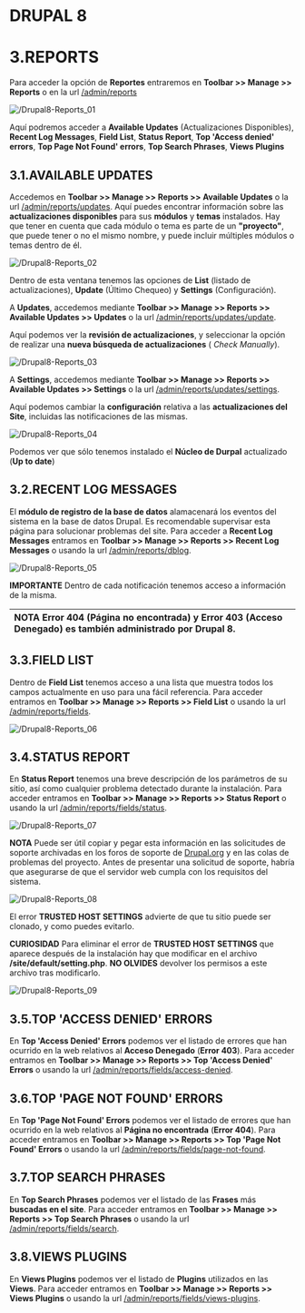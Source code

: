 DRUPAL 8
========

3.REPORTS
=========

Para acceder la opción de **Reportes** entraremos en **Toolbar >> Manage >> Reports** o en la url [/admin/reports](/admin/reports)

![/Drupal8-Reports_01](../capture/Drupal8-Reports_01.jpg)

Aquí podremos acceder a **Available Updates** (Actualizaciones Disponibles), **Recent Log Messages**, **Field List**, **Status Report**, **Top 'Access denied' errors**, **Top Page Not Found' errors**, **Top Search Phrases**, **Views Plugins**

3.1.AVAILABLE UPDATES
---------------------

Accedemos en **Toolbar >> Manage >> Reports >> Available Updates** o la url [/admin/reports/updates](/admin/reports/updates).
Aquí puedes encontrar información sobre las **actualizaciones disponibles** para sus **módulos** y **temas** instalados. Hay que tener en cuenta que cada módulo o tema es parte de un **"proyecto"**, que puede tener o no el mismo nombre, y puede incluir múltiples módulos o temas dentro de él.

![/Drupal8-Reports_02](../capture/Drupal8-Reports_02.jpg)

Dentro de esta ventana tenemos las opciones de **List** (listado de actualizaciones), **Update** (Último Chequeo) y **Settings** (Configuración).

A **Updates**, accedemos mediante **Toolbar >> Manage >> Reports >> Available Updates >> Updates** o la url [/admin/reports/updates/update](/admin/reports/updates/update).

Aquí podemos ver la **revisión de actualizaciones**, y seleccionar la opción de realizar una **nueva búsqueda de actualizaciones** ( *Check Manually*).

![/Drupal8-Reports_03](../capture/Drupal8-Reports_03.jpg)

A **Settings**, accedemos mediante **Toolbar >> Manage >> Reports >> Available Updates >> Settings** o la url [/admin/reports/updates/settings](/admin/reports/updates/settings).

Aquí podemos cambiar la **configuración** relativa a las **actualizaciones del Site**, incluidas las notificaciones de las mismas.

![/Drupal8-Reports_04](../capture/Drupal8-Reports_04.jpg)

Podemos ver que sólo tenemos instalado el **Núcleo de Durpal** actualizado (**Up to date**)

3.2.RECENT LOG MESSAGES
-----------------------

El **módulo de registro de la base de datos** alamacenará los eventos del sistema en la base de datos Drupal. Es recomendable supervisar esta página para solucionar problemas del site. Para acceder a **Recent Log Messages** entramos en **Toolbar >> Manage >> Reports >> Recent Log Messages** o usando la url [/admin/reports/dblog](/admin/reports/dblog).

![/Drupal8-Reports_05](../capture/Drupal8-Reports_05.jpg)

**IMPORTANTE** Dentro de cada notificación tenemos acceso a información de la misma.

| **NOTA** **Error 404** (Página no encontrada) y **Error 403** (Acceso Denegado) es también administrado por **Drupal 8**. |
|:----------------------------------------------------------------|

3.3.FIELD LIST
--------------

Dentro de **Field List** tenemos acceso a una lista que muestra todos los campos actualmente en uso para una fácil referencia. Para acceder entramos en **Toolbar >> Manage >> Reports >> Field List** o usando la url [/admin/reports/fields](/admin/reports/fields).

![/Drupal8-Reports_06](../capture/Drupal8-Reports_06.jpg)

3.4.STATUS REPORT
-----------------

En **Status Report** tenemos una breve descripción de los parámetros de su sitio, así como cualquier problema detectado durante la instalación. Para acceder entramos en **Toolbar >> Manage >> Reports >> Status Report** o usando la url [/admin/reports/fields/status](/admin/reports/fields/status).

![/Drupal8-Reports_07](../capture/Drupal8-Reports_07.jpg)

**NOTA** Puede ser útil copiar y pegar esta información en las solicitudes de soporte archivadas en los foros de soporte de [Drupal.org](Drupal.org) y en las colas de problemas del proyecto. Antes de presentar una solicitud de soporte, habría que asegurarse de que el servidor web cumpla con los requisitos del sistema.

![/Drupal8-Reports_08](../capture/Drupal8-Reports_08.jpg)

El error **TRUSTED HOST SETTINGS** advierte de que tu sitio puede ser clonado, y como puedes evitarlo.

**CURIOSIDAD** Para eliminar el error de **TRUSTED HOST SETTINGS**
 que aparece después de la instalación hay que modificar en el archivo **/site/default/setting.php**. **NO OLVIDES** devolver los permisos a este archivo tras modificarlo.

![/Drupal8-Reports_09](../capture/Drupal8-Reports_09.jpg)

3.5.TOP 'ACCESS DENIED' ERRORS
------------------------------

En **Top 'Access Denied' Errors** podemos ver el listado de errores que han ocurrido en la web relativos al **Acceso Denegado** (**Error 403**). Para acceder entramos en **Toolbar >> Manage >> Reports >> Top 'Access Denied' Errors** o usando la url [/admin/reports/fields/access-denied](/admin/reports/fields/access-denied).

3.6.TOP 'PAGE NOT FOUND' ERRORS
------------------------------

En **Top 'Page Not Found' Errors** podemos ver el listado de errores que han ocurrido en la web relativos al **Página no encontrada** (**Error 404**). Para acceder entramos en **Toolbar >> Manage >> Reports >> Top 'Page Not Found' Errors** o usando la url [/admin/reports/fields/page-not-found](/admin/reports/fields/page-not-found).

3.7.TOP SEARCH PHRASES
------------------------------

En **Top Search Phrases** podemos ver el listado de las **Frases** más **buscadas en el site**. Para acceder entramos en **Toolbar >> Manage >> Reports >> Top Search Phrases** o usando la url [/admin/reports/fields/search](/admin/reports/fields/search).

3.8.VIEWS PLUGINS
------------------------------

En **Views Plugins** podemos ver el listado de **Plugins** utilizados en las **Views**. Para acceder entramos en **Toolbar >> Manage >> Reports >> Views Plugins** o usando la url [/admin/reports/fields/views-plugins](/admin/reports/fields/views-plugins).
